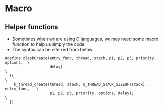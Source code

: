 # Macro

## Helper functions
- Sometimes when we are using C languages, we may need some macro function to help us simply the code
- The syntax can be referred from below.
  
```
#define zTaskCreate(entry_func, thread, stack, p1, p2, p3, priority, options,  \
                    delay)                                                     \
  ({                                                                           \
    k_thread_create(thread, stack, K_THREAD_STACK_SIZEOF(stack), entry_func,   \
                    p1, p2, p3, priority, options, delay);                     \
  })

```